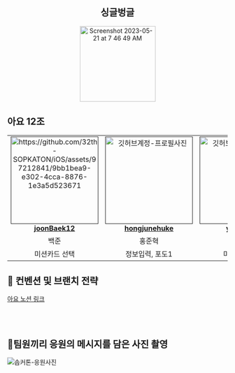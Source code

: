 <div align="center">

<h2> 싱글벙글 </h2>

<img width="173" alt="Screenshot 2023-05-21 at 7 46 49 AM" src="https://github.com/32th-SOPKATON/iOS/assets/97212841/3f77af6d-b41f-4175-b731-c89c0ef183b4">

</div>

<h2> 아요 12조 </h2>

<table align="center">
    <tr align="center">
        <td style="min-width: 150px;">
            <a href="">
              <img src="" width="200" alt="https://github.com/32th-SOPKATON/iOS/assets/97212841/9bb1bea9-e302-4cca-8876-1e3a5d523671">
              <br />
              <b> joonBaek12 </b>
            </a>
        </td>
      <td style="min-width: 150px;">
            <a href="">
              <img src="" width="200" alt="깃허브계정-프로필사진">
              <br />
              <b>hongjunehuke</b>
            </a>
        </td>
      <td style="min-width: 150px;">
            <a href="">
              <img src="" width="200" alt="깃허브계정-프로필사진">
              <br />
              <b>yeahh315</b>
            </a>
        </td>
      <td style="min-width: 150px;">
            <a href="">
              <img src="" width="200" alt="깃허브계정-프로필사진">
              <br />
              <b>hyj422</b>
            </a>
        </td>
    </tr>
    <tr align="center">
        <td>
            백준 <br/>
      </td>
       <td>
            홍준혁 <br/>
      </td>
       <td>
            김다예 <br/>
      </td>
       <td>
            홍유정 <br/>
      </td>
    </tr>
    <tr align="center">
        <td>
            미션카드 선택 <br/>
      </td>
       <td>
            정보입력, 포도1 <br/>
      </td>
       <td>
            미션카드 수행 <br/>
      </td>
       <td>
            지난기록 <br/>
      </td>
    </tr>
</table>

<h2>  📄 컨벤션 및 브랜치 전략 </h2>


<a href="" />

[아요 노션 링크](https://www.notion.so/eab1ffafd11d4cd09d42c1b4318b05d9?pvs=4](https://gaudy-plastic-5a2.notion.site/eab1ffafd11d4cd09d42c1b4318b05d9))

<br/>

<br/>



<h2> 📸팀원끼리 응원의 메시지를 담은 사진 촬영</h2>
<img src="https://github.com/32th-SOPKATON/iOS/assets/97212841/8f4c00ac-c926-42ce-aea9-a1e621bbf537)" alt="솝커톤-응원사진" />

